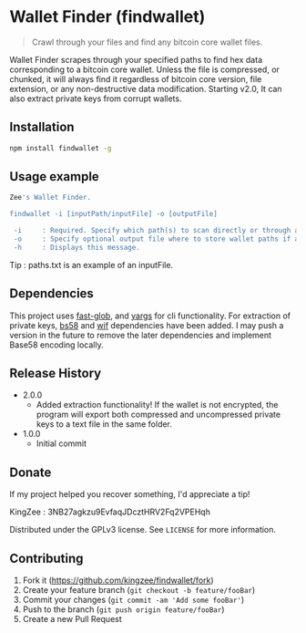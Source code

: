 # Wallet Finder (findwallet)
> Crawl through your files and find any bitcoin core wallet files.

Wallet Finder scrapes through your specified paths to find hex data corresponding to a bitcoin core wallet.
Unless the file is compressed, or chunked, it will always find it regardless of bitcoin core version, file extension, or any non-destructive data modification.
Starting v2.0, It can also extract private keys from corrupt wallets.

## Installation

```sh
npm install findwallet -g
```

## Usage example

```sh
Zee's Wallet Finder.

findwallet -i [inputPath/inputFile] -o [outputFile]

 -i     : Required. Specify which path(s) to scan directly or through a newline separated file.
 -o     : Specify optional output file where to store wallet paths if any exist.
 -h     : Displays this message.
```
Tip : paths.txt is an example of an inputFile.

## Dependencies

This project uses [fast-glob](https://github.com/mrmlnc/fast-glob), and [yargs](https://github.com/yargs/yargs/) for cli functionality.
For extraction of private keys, [bs58](https://github.com/cryptocoinjs/bs58) and [wif](https://github.com/bitcoinjs/wif) dependencies have been added.
I may push a version in the future to remove the later dependencies and implement Base58 encoding locally. 

## Release History

* 2.0.0
    * Added extraction functionality! If the wallet is not encrypted, the program will export both compressed and uncompressed private keys to a text file in the same folder.
* 1.0.0
    * Initial commit
    
## Donate

If my project helped you recover something, I'd appreciate a tip!

KingZee : 3NB27agkzu9EvfaqJDcztHRV2Fq2VPEHqh

Distributed under the GPLv3 license. See ``LICENSE`` for more information.

## Contributing

1. Fork it (<https://github.com/kingzee/findwallet/fork>)
2. Create your feature branch (`git checkout -b feature/fooBar`)
3. Commit your changes (`git commit -am 'Add some fooBar'`)
4. Push to the branch (`git push origin feature/fooBar`)
5. Create a new Pull Request
